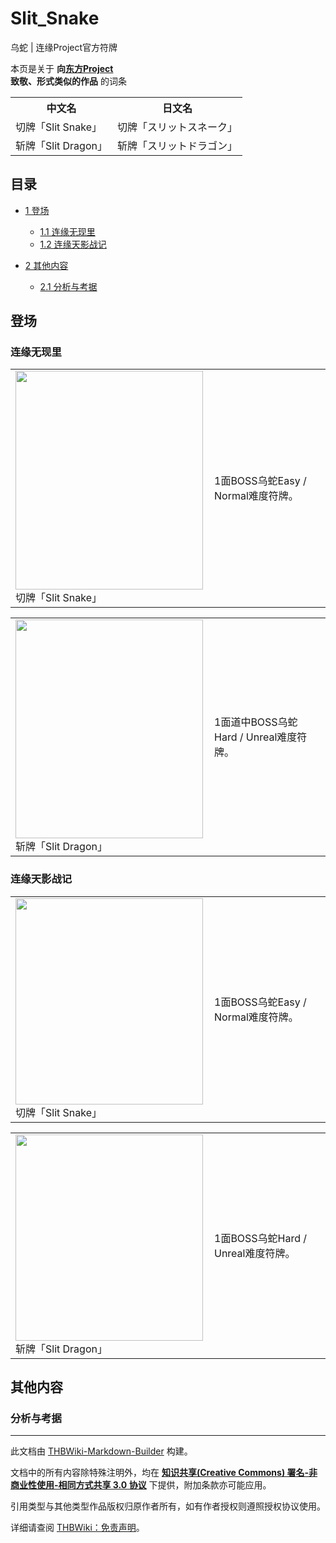 # Slit_Snake

<!-- source html: G:\repos\THBWiki-Markdown-Builder\THBWikiMarkdown\Temp\main\3\38\ns0%3ASlit_Snake.html -->

乌蛇 | 连缘Project官方符牌

本页是关于 **向[东方Project](./东方Project.md)  
致敬、形式类似的作品** 的词条

<table>

<tbody><tr>
<th>中文名</th>
<th>日文名
</th></tr>
<tr>
<td>切牌「Slit Snake」</td>
<td>切牌「スリットスネーク」
</td></tr>
<tr>
<td>斩牌「Slit Dragon」</td>
<td>斩牌「スリットドラゴン」
</td></tr></tbody></table>



## 目录

- [1 登场](#登场)

  - [1.1 连缘无现里](#连缘无现里)
  - [1.2 连缘天影战记](#连缘天影战记)



- [2 其他内容](#其他内容)

  - [2.1 分析与考据](#分析与考据)








## 登场

### 连缘无现里

<table>

<tbody><tr>
<td><div class="thumb tleft"><div class="thumbinner" style="width:302px;"><a href="./文件-切牌「Slit_Snake」（无现里）.jpg.md" class="image"><img alt="" src="https://upload.thwiki.cc/thumb/3/3d/%E5%88%87%E7%89%8C%E3%80%8CSlit_Snake%E3%80%8D%EF%BC%88%E6%97%A0%E7%8E%B0%E9%87%8C%EF%BC%89.jpg/300px-%E5%88%87%E7%89%8C%E3%80%8CSlit_Snake%E3%80%8D%EF%BC%88%E6%97%A0%E7%8E%B0%E9%87%8C%EF%BC%89.jpg" decoding="async" loading="lazy" width="300" height="350" class="thumbimage" srcset="https://upload.thwiki.cc/3/3d/%E5%88%87%E7%89%8C%E3%80%8CSlit_Snake%E3%80%8D%EF%BC%88%E6%97%A0%E7%8E%B0%E9%87%8C%EF%BC%89.jpg 1.5x" data-file-width="384" data-file-height="448"></a>  <div class="thumbcaption"><div class="magnify"><a href="./文件-切牌「Slit_Snake」（无现里）.jpg.md" class="internal" title="放大"></a></div>切牌「Slit Snake」</div></div></div>
</td>
<td>
<p>1面BOSS乌蛇Easy / Normal难度符牌。
</p>
</td></tr></tbody></table>



  
  

  


<table>

<tbody><tr>
<td><div class="thumb tleft"><div class="thumbinner" style="width:302px;"><a href="./文件-斩牌「Slit_Dragon」（无现里）.jpg.md" class="image"><img alt="" src="https://upload.thwiki.cc/thumb/6/68/%E6%96%A9%E7%89%8C%E3%80%8CSlit_Dragon%E3%80%8D%EF%BC%88%E6%97%A0%E7%8E%B0%E9%87%8C%EF%BC%89.jpg/300px-%E6%96%A9%E7%89%8C%E3%80%8CSlit_Dragon%E3%80%8D%EF%BC%88%E6%97%A0%E7%8E%B0%E9%87%8C%EF%BC%89.jpg" decoding="async" loading="lazy" width="300" height="350" class="thumbimage" srcset="https://upload.thwiki.cc/6/68/%E6%96%A9%E7%89%8C%E3%80%8CSlit_Dragon%E3%80%8D%EF%BC%88%E6%97%A0%E7%8E%B0%E9%87%8C%EF%BC%89.jpg 1.5x" data-file-width="384" data-file-height="448"></a>  <div class="thumbcaption"><div class="magnify"><a href="./文件-斩牌「Slit_Dragon」（无现里）.jpg.md" class="internal" title="放大"></a></div>斩牌「Slit Dragon」</div></div></div>
</td>
<td>
<p>1面道中BOSS乌蛇Hard / Unreal难度符牌。
</p>
</td></tr></tbody></table>




### 连缘天影战记

<table>

<tbody><tr>
<td><div class="thumb tleft"><div class="thumbinner" style="width:302px;"><a href="./文件-切牌「Slit_Snake」（天影战记）.jpg.md" class="image"><img alt="" src="https://upload.thwiki.cc/thumb/8/8c/%E5%88%87%E7%89%8C%E3%80%8CSlit_Snake%E3%80%8D%EF%BC%88%E5%A4%A9%E5%BD%B1%E6%88%98%E8%AE%B0%EF%BC%89.jpg/300px-%E5%88%87%E7%89%8C%E3%80%8CSlit_Snake%E3%80%8D%EF%BC%88%E5%A4%A9%E5%BD%B1%E6%88%98%E8%AE%B0%EF%BC%89.jpg" decoding="async" loading="lazy" width="300" height="330" class="thumbimage" srcset="https://upload.thwiki.cc/8/8c/%E5%88%87%E7%89%8C%E3%80%8CSlit_Snake%E3%80%8D%EF%BC%88%E5%A4%A9%E5%BD%B1%E6%88%98%E8%AE%B0%EF%BC%89.jpg 1.5x" data-file-width="398" data-file-height="438"></a>  <div class="thumbcaption"><div class="magnify"><a href="./文件-切牌「Slit_Snake」（天影战记）.jpg.md" class="internal" title="放大"></a></div>切牌「Slit Snake」</div></div></div>
</td>
<td>
<p>1面BOSS乌蛇Easy / Normal难度符牌。
</p>
</td></tr></tbody></table>



  
  

  


<table>

<tbody><tr>
<td><div class="thumb tleft"><div class="thumbinner" style="width:302px;"><a href="./文件-斩牌「Slit_Dragon」（天影战记）.jpg.md" class="image"><img alt="" src="https://upload.thwiki.cc/thumb/0/0b/%E6%96%A9%E7%89%8C%E3%80%8CSlit_Dragon%E3%80%8D%EF%BC%88%E5%A4%A9%E5%BD%B1%E6%88%98%E8%AE%B0%EF%BC%89.jpg/300px-%E6%96%A9%E7%89%8C%E3%80%8CSlit_Dragon%E3%80%8D%EF%BC%88%E5%A4%A9%E5%BD%B1%E6%88%98%E8%AE%B0%EF%BC%89.jpg" decoding="async" loading="lazy" width="300" height="330" class="thumbimage" srcset="https://upload.thwiki.cc/0/0b/%E6%96%A9%E7%89%8C%E3%80%8CSlit_Dragon%E3%80%8D%EF%BC%88%E5%A4%A9%E5%BD%B1%E6%88%98%E8%AE%B0%EF%BC%89.jpg 1.5x" data-file-width="398" data-file-height="438"></a>  <div class="thumbcaption"><div class="magnify"><a href="./文件-斩牌「Slit_Dragon」（天影战记）.jpg.md" class="internal" title="放大"></a></div>斩牌「Slit Dragon」</div></div></div>
</td>
<td>
<p>1面BOSS乌蛇Hard / Unreal难度符牌。
</p>
</td></tr></tbody></table>




## 其他内容

### 分析与考据




---

此文档由 [THBWiki-Markdown-Builder](https://github.com/Delsin-Yu/THBWiki-Markdown-Builder) 构建。

文档中的所有内容除特殊注明外，均在 [**知识共享(Creative Commons) 署名-非商业性使用-相同方式共享 3.0 协议**](https://creativecommons.org/licenses/by-sa/3.0/deed.zh-hans) 下提供，附加条款亦可能应用。

引用类型与其他类型作品版权归原作者所有，如有作者授权则遵照授权协议使用。

详细请查阅 [THBWiki：免责声明](https://thbwiki.cc/THBWiki:%E5%85%8D%E8%B4%A3%E5%A3%B0%E6%98%8E)。

